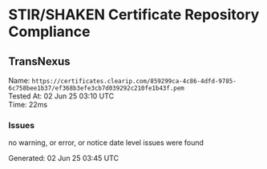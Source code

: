 # STIR/SHAKEN Certificate Repository Compliance

## TransNexus

Name: `https://certificates.clearip.com/859299ca-4c86-4dfd-9785-6c758bee1b37/ef368b3efe3cb7d039292c210fe1b43f.pem`\
Tested At: 02 Jun 25 03:10 UTC\
Time: 22ms

### Issues

no warning, or error, or notice date level issues were found

Generated: 02 Jun 25 03:45 UTC